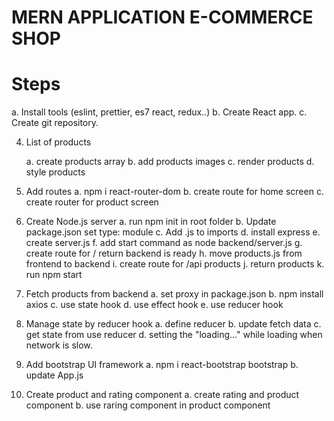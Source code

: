# MERN APPLICATION E-COMMERCE SHOP

# Steps

a. Install tools (eslint, prettier, es7 react, redux..)
b. Create React app.
c. Create git repository.

4. List of products

   a. create products array
   b. add products images
   c. render products
   d. style products

5. Add routes
   a. npm i react-router-dom
   b. create route for home screen
   c. create router for product screen

6. Create Node.js server
   a. run npm init in root folder
   b. Update package.json set type: module
   c. Add .js to imports
   d. install express
   e. create server.js
   f. add start command as node backend/server.js
   g. create route for / return backend is ready
   h. move products.js from frontend to backend
   i. create route for /api products
   j. return products
   k. run npm start

7. Fetch products from backend
   a. set proxy in package.json
   b. npm install axios
   c. use state hook
   d. use effect hook
   e. use reducer hook

8. Manage state by reducer hook
   a. define reducer
   b. update fetch data
   c. get state from use reducer
   d. setting the "loading..." while loading when network is slow.

9. Add bootstrap UI framework
   a. npm i react-bootstrap bootstrap
   b. update App.js

10. Create product and rating component
    a. create rating and product component
    b. use raring component in product component
